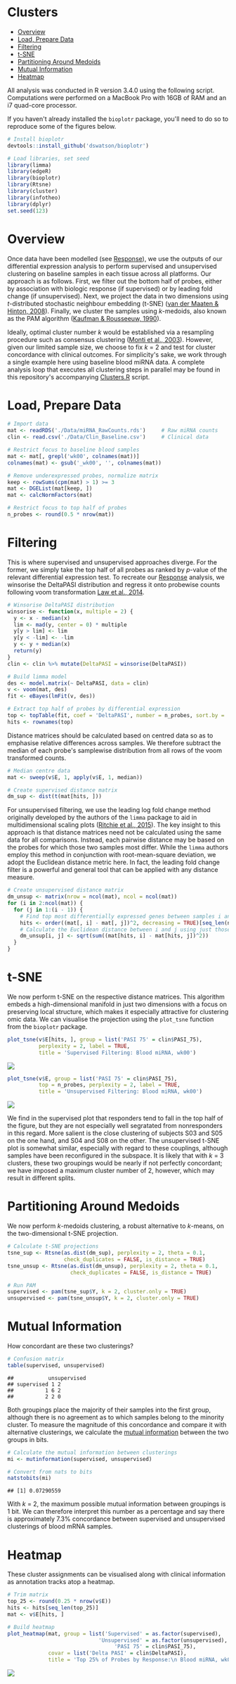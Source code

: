 Clusters
================

-   [Overview](#overview)
-   [Load, Prepare Data](#load-prepare-data)
-   [Filtering](#filtering)
-   [t-SNE](#t-sne)
-   [Partitioning Around Medoids](#partitioning-around-medoids)
-   [Mutual Information](#mutual-information)
-   [Heatmap](#heatmap)

All analysis was conducted in R version 3.4.0 using the following script. Computations were performed on a MacBook Pro with 16GB of RAM and an i7 quad-core processor.

If you haven't already installed the `bioplotr` package, you'll need to do so to reproduce some of the figures below.

``` r
# Install bioplotr
devtools::install_github('dswatson/bioplotr')

# Load libraries, set seed
library(limma)
library(edgeR)
library(bioplotr)
library(Rtsne)
library(cluster)
library(infotheo)
library(dplyr)
set.seed(123)
```

Overview
========

Once data have been modelled (see [Response](https://github.com/dswatson/PSORT/blob/master/Scripts/Response.md)), we use the outputs of our differential expression analysis to perform supervised and unsupervised clustering on baseline samples in each tissue across all platforms. Our approach is as follows. First, we filter out the bottom half of probes, either by association with biologic response (if supervised) or by leading fold change (if unsupervised). Next, we project the data in two dimensions using *t*-distributed stochastic neighbour embedding (t-SNE) ([van der Maaten & Hinton, 2008](http://www.jmlr.org/papers/volume9/vandermaaten08a/vandermaaten08a.pdf)). Finally, we cluster the samples using *k*-medoids, also known as the PAM algorithm ([Kaufman & Rousseeuw, 1990](https://books.google.co.uk/books/about/Finding_Groups_in_Data.html?id=yS0nAQAAIAAJ)).

Ideally, optimal cluster number *k* would be established via a resampling procedure such as consensus clustering ([Monti et al., 2003](https://pdfs.semanticscholar.org/1f29/553ecbaa388b6be3402bc7af28178f5e24ef.pdf)). However, given our limited sample size, we choose to fix *k* = 2 and test for cluster concordance with clinical outcomes. For simplicity's sake, we work through a single example here using baseline blood miRNA data. A complete analysis loop that executes all clustering steps in parallel may be found in this repository's accompanying [Clusters.R](https://github.com/dswatson/PSORT/blob/master/Scripts/Clusters.R) script.

Load, Prepare Data
==================

``` r
# Import data
mat <- readRDS('./Data/miRNA_RawCounts.rds')     # Raw miRNA counts
clin <- read.csv('./Data/Clin_Baseline.csv')     # Clinical data

# Restrict focus to baseline blood samples
mat <- mat[, grepl('wk00', colnames(mat))]
colnames(mat) <- gsub('_wk00', '', colnames(mat))

# Remove underexpressed probes, normalize matrix
keep <- rowSums(cpm(mat) > 1) >= 3
mat <- DGEList(mat[keep, ])
mat <- calcNormFactors(mat)

# Restrict focus to top half of probes
n_probes <- round(0.5 * nrow(mat))
```

Filtering
=========

This is where supervised and unsupervised approaches diverge. For the former, we simply take the top half of all probes as ranked by *p*-value of the relevant differential expression test. To recreate our [Response](https://github.com/dswatson/PSORT/blob/master/Scripts/Response.md) analysis, we winsorise the DeltaPASI distribution and regress it onto probewise counts following voom transformation [Law et al., 2014](https://genomebiology.biomedcentral.com/articles/10.1186/gb-2014-15-2-r29).

``` r
# Winsorise DeltaPASI distribution
winsorise <- function(x, multiple = 2) {
  y <- x - median(x)
  lim <- mad(y, center = 0) * multiple
  y[y > lim] <- lim
  y[y < -lim] <- -lim
  y <- y + median(x)
  return(y)
}
clin <- clin %>% mutate(DeltaPASI = winsorise(DeltaPASI))

# Build limma model
des <- model.matrix(~ DeltaPASI, data = clin)
v <- voom(mat, des)
fit <- eBayes(lmFit(v, des))

# Extract top half of probes by differential expression
top <- topTable(fit, coef = 'DeltaPASI', number = n_probes, sort.by = 'p')
hits <- rownames(top)
```

Distance matrices should be calculated based on centred data so as to emphasise relative differences across samples. We therefore subtract the median of each probe's samplewise distribution from all rows of the voom transformed counts.

``` r
# Median centre data
mat <- sweep(v$E, 1, apply(v$E, 1, median))

# Create supervised distance matrix
dm_sup <- dist(t(mat[hits, ]))
```

For unsupervised filtering, we use the leading log fold change method originally developed by the authors of the `limma` package to aid in multidimensional scaling plots ([Ritchie et al., 2015](https://www.ncbi.nlm.nih.gov/pubmed/25605792)). The key insight to this approach is that distance matrices need not be calculated using the same data for all comparisons. Instead, each pairwise distance may be based on the probes for which those two samples most differ. While the `limma` authors employ this method in conjunction with root-mean-square deviation, we adopt the Euclidean distance metric here. In fact, the leading fold change filter is a powerful and general tool that can be applied with any distance measure.

``` r
# Create unsupervised distance matrix
dm_unsup <- matrix(nrow = ncol(mat), ncol = ncol(mat))
for (i in 2:ncol(mat)) {
  for (j in 1:(i - 1)) {
    # Find top most differentially expressed genes between samples i and j
    hits <- order((mat[, i] - mat[, j])^2, decreasing = TRUE)[seq_len(n_probes)]
    # Calculate the Euclidean distance between i and j using just those top genes
    dm_unsup[i, j] <- sqrt(sum((mat[hits, i] - mat[hits, j])^2))
  }
}
```

t-SNE
=====

We now perform t-SNE on the respective distance matrices. This algorithm embeds a high-dimensional manifold in just two dimensions with a focus on preserving local structure, which makes it especially attractive for clustering omic data. We can visualise the projection using the `plot_tsne` function from the `bioplotr` package.

``` r
plot_tsne(v$E[hits, ], group = list('PASI 75' = clin$PASI_75), 
          perplexity = 2, label = TRUE,
          title = 'Supervised Filtering: Blood miRNA, wk00')
```

<p align='center'>
<img src="Clusters_files/figure-markdown_github/tsne-1.png" style="display: block; margin: auto;" />
</p>

``` r
plot_tsne(v$E, group = list('PASI 75' = clin$PASI_75), 
          top = n_probes, perplexity = 2, label = TRUE,
          title = 'Unsupervised Filtering: Blood miRNA, wk00')
```

<p align='center'>
<img src="Clusters_files/figure-markdown_github/tsne-2.png" style="display: block; margin: auto;" />
</p>

We find in the supervised plot that responders tend to fall in the top half of the figure, but they are not especially well segratated from nonresponders in this regard. More salient is the close clustering of subjects S03 and S05 on the one hand, and S04 and S08 on the other. The unsupervised t-SNE plot is somewhat similar, especially with regard to these couplings, although samples have been reconfigured in the subspace. It is likely that with *k* = 3 clusters, these two groupings would be nearly if not perfectly concordant; we have imposed a maximum cluster number of 2, however, which may result in different splits.

Partitioning Around Medoids
===========================

We now perform *k*-medoids clustering, a robust alternative to *k*-means, on the two-dimensional t-SNE projection.

``` r
# Calculate t-SNE projections
tsne_sup <- Rtsne(as.dist(dm_sup), perplexity = 2, theta = 0.1, 
                  check_duplicates = FALSE, is_distance = TRUE)
tsne_unsup <- Rtsne(as.dist(dm_unsup), perplexity = 2, theta = 0.1, 
                    check_duplicates = FALSE, is_distance = TRUE)

# Run PAM
supervised <- pam(tsne_sup$Y, k = 2, cluster.only = TRUE)
unsupervised <- pam(tsne_unsup$Y, k = 2, cluster.only = TRUE)
```

Mutual Information
==================

How concordant are these two clusterings?

``` r
# Confusion matrix
table(supervised, unsupervised)
```

    ##           unsupervised
    ## supervised 1 2
    ##          1 6 2
    ##          2 2 0

Both groupings place the majority of their samples into the first group, although there is no agreement as to which samples belong to the minority cluster. To measure the magnitude of this concordance and compare it with alternative clusterings, we calculate the [mutual information](https://en.wikipedia.org/wiki/Mutual_information) between the two groups in bits.

``` r
# Calculate the mutual information between clusterings
mi <- mutinformation(supervised, unsupervised)

# Convert from nats to bits
natstobits(mi)
```

    ## [1] 0.07290559

With *k* = 2, the maximum possible mutual information between groupings is 1 bit. We can therefore interpret this number as a percentage and say there is approximately 7.3% concordance between supervised and unsupervised clusterings of blood mRNA samples.

Heatmap
=======

These cluster assignments can be visualised along with clinical information as annotation tracks atop a heatmap.

``` r
# Trim matrix
top_25 <- round(0.25 * nrow(v$E))
hits <- hits[seq_len(top_25)]
mat <- v$E[hits, ]

# Build heatmap
plot_heatmap(mat, group = list('Supervised' = as.factor(supervised),
                             'Unsupervised' = as.factor(unsupervised),
                                  'PASI 75' = clin$PASI_75), 
             covar = list('Delta PASI' = clin$DeltaPASI),
             title = 'Top 25% of Probes by Response:\n Blood miRNA, wk00')
```

<p align='center'>
<img src="Clusters_files/figure-markdown_github/heatmap-1.png" style="display: block; margin: auto;" />
</p>
